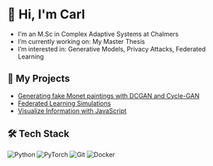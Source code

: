 # 👋 Hi, I'm Carl

-  I'm an M.Sc in Complex Adaptive Systems at Chalmers
-  I’m currently working on: My Master Thesis
-  I’m interested in: Generative Models, Privacy Attacks, Federated Learning   

## 🚀 My Projects
- [Generating fake Monet paintings with DCGAN and Cycle-GAN](https://github.com/CalleKronqvist/tif360-project) 
- [Federated Learning Simulations](https://github.com/yourusername/project3)
- [Visualize Information with JavaScript](https://github.com/CalleKronqvist/Info_Viz)

## 🛠️ Tech Stack
![Python](https://img.shields.io/badge/Python-3776AB?logo=python&logoColor=white)
![PyTorch](https://img.shields.io/badge/PyTorch-EE4C2C?logo=pytorch&logoColor=white)
![Git](https://img.shields.io/badge/Git-F05032?logo=git&logoColor=white)
![Docker](https://img.shields.io/badge/Docker-2496ED?logo=docker&logoColor=white)
